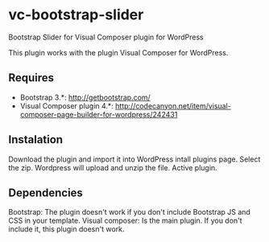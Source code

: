 # vc-bootstrap-slider
Bootstrap Slider for Visual Composer plugin for WordPress

This plugin works with the plugin Visual Composer for WordPress.

## Requires
- Bootstrap 3.*: http://getbootstrap.com/
- Visual Composer plugin 4.*: http://codecanyon.net/item/visual-composer-page-builder-for-wordpress/242431

## Instalation
Download the plugin and import it into WordPress intall plugins page. Select the zip. Wordpress will upload and unzip the file.
Active plugin.

## Dependencies
Bootstrap: The plugin doesn't work if you don't include Bootstrap JS and CSS in your template.
Visual composer: Is the main plugin. If you don't include it, this plugin doesn't work.
